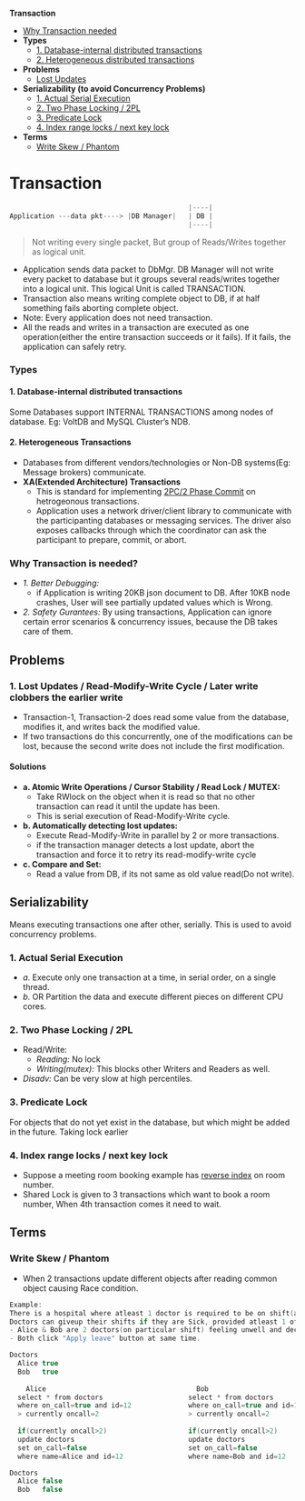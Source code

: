 **Transaction**
- [Why Transaction needed](#w)
- **Types**
  - [1. Database-internal distributed transactions](#t1)
  - [2. Heterogeneous distributed transactions](#t2)
- **Problems**
  - [Lost Updates](#l)
- **Serializability (to avoid Concurrency Problems)**
  - [1. Actual Serial Execution](#s1)
  - [2. Two Phase Locking / 2PL](#s2)
  - [3. Predicate Lock](#s3)
  - [4. Index range locks / next key lock](#s4)
- **Terms**
  - [Write Skew / Phantom](#ws)

# Transaction
```c
                                            |----|
Application ---data pkt----> |DB Manager|   | DB |
                                            |----|
```
> Not writing every single packet, But group of Reads/Writes together as logical unit.

- Application sends data packet to DbMgr. DB Manager will not write every packet to database but it groups several reads/writes together into a logical unit. This logical Unit is called TRANSACTION. 
- Transaction also means writing complete object to DB, if at half something fails aborting complete object.
- Note: Every application does not need transaction.
- All the reads and writes in a transaction are executed as one operation(either the entire transaction succeeds or it fails). If it fails, the application can safely retry.

### Types
<a name=t1></a>
#### 1. Database-internal distributed transactions
Some Databases support INTERNAL TRANSACTIONS among nodes of database. Eg: VoltDB and MySQL Cluster’s NDB.

<a name=t2></a>
#### 2. Heterogeneous Transactions
- Databases from different vendors/technologies or Non-DB systems(Eg: Message brokers) communicate.
- **XA(Extended Architecture) Transactions**
  - This is standard for implementing [2PC/2 Phase Commit](/System-Design/Concepts/Terms/Consensus/README.md#2pc) on hetrogeonous transactions.
  - Application uses a network driver/client library to communicate with the participanting databases or messaging services. The driver also exposes callbacks through which the coordinator can ask the participant to prepare, commit, or abort.

<a name=w></a>
### Why Transaction is needed?
- _1. Better Debugging:_ 
  - if Application is writing 20KB json document to DB. After 10KB node crashes, User will see partially updated values which is Wrong.
- _2. Safety Gurantees:_ By using transactions, Application can ignore certain error scenarios & concurrency issues, because the DB takes care of them.

## Problems
<a name=l></a>
### 1. Lost Updates / Read-Modify-Write Cycle / Later write clobbers the earlier write
- Transaction-1, Transaction-2 does read some value from the database, modifies it, and writes back the modified value.
- If two transactions do this concurrently, one of the modifications can be lost, because the second write does not include the first modification.
#### Solutions
- **a. Atomic Write Operations / Cursor Stability / Read Lock / MUTEX:**
  - Take RWlock on the object when it is read so that no other transaction can read it until the update has been.
  - This is serial execution of Read-Modify-Write cycle.
- **b. Automatically detecting lost updates:**
  - Execute Read-Modify-Write in parallel by 2 or more transactions.
  - if the transaction manager detects a lost update, abort the transaction and force it to retry its read-modify-write cycle
- **c. Compare and Set:**
  - Read a value from DB, if its not same as old value read(Do not write).

## Serializability
Means executing transactions one after other, serially. This is used to avoid concurrency problems.
<a name=s1></a>
### 1. Actual Serial Execution
- _a._ Execute only one transaction at a time, in serial order, on a single thread.
- _b._ OR Partition the data and execute different pieces on different CPU cores.

<a name=s2></a>
### 2. Two Phase Locking / 2PL
- Read/Write:
  - _Reading:_ No lock
  - _Writing(mutex):_ This blocks other Writers and Readers as well.
- _Disadv:_ Can be very slow at high percentiles.

<a name=s3></a>
### 3. Predicate Lock
For objects that do not yet exist in the database, but which might be added in the future. Taking lock earlier

<a name=s4></a>
### 4. Index range locks / next key lock
- Suppose a meeting room booking example has [reverse index](/System-Design/Concepts/Databases/Indexing/) on room number.
- Shared Lock is given to 3 transactions which want to book a room number, When 4th transaction comes it need to wait.


## Terms
<a name=ws></a>
### Write Skew / Phantom
- When 2 transactions update different objects after reading common object causing Race condition.
```c
Example:
There is a hospital where atleast 1 doctor is required to be on shift(always) in hospital.
Doctors can giveup their shifts if they are Sick, provided atleast 1 of their collegue stays in hospital.
- Alice & Bob are 2 doctors(on particular shift) feeling unwell and decide to request leave.
- Both click "Apply leave" button at same time.

Doctors
  Alice true
  Bob   true
  
    Alice                                     Bob
  select * from doctors                     select * from doctors
  where on_call=true and id=12              where on_call=true and id=12
  > currently oncall=2                      > currently oncall=2
  
  if(currently oncall>2)                    if(currently oncall>2)
  update doctors                            update doctors
  set on_call=false                         set on_call=false
  where name=Alice and id=12                where name=Bob and id=12

Doctors
  Alice false
  Bob   false
```
